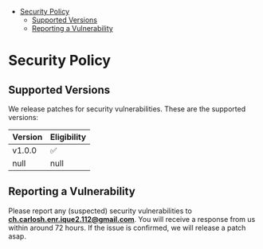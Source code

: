- [Security Policy](#security-policy)
  - [Supported Versions](#supported-versions)
  - [Reporting a Vulnerability](#reporting-a-vulnerability)

# Security Policy

## Supported Versions

We release patches for security vulnerabilities. These are the supported versions:

| Version   | Eligibility                               |
| --------- | ----------------------------------------- |
| v1.0.0    | :white_check_mark:                        |
| null      | null                                      |

## Reporting a Vulnerability

Please report any (suspected) security vulnerabilities to
**[ch.carlosh.enr.ique2.112@gmail.com](ch.carlosh.enr.ique2.112@gmail.com)**. You will receive a response from
us within around 72 hours. If the issue is confirmed, we will release a patch asap.
